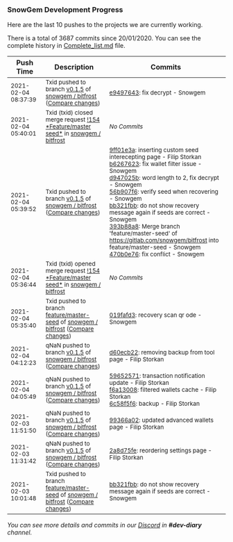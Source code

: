 
### SnowGem Development Progress

Here are the last 10 pushes to the projects we are currently working.

There is a total of 3687 commits since 20/01/2020. You can see the complete history in
 [Complete_list.md](Complete_list.md) file.

| Push Time | Description | Commits |
| --- | --- | --- |
| <sub>2021-02-04 08:37:39</sub> | <sub>Txid pushed to branch [v0\.1\.5](https://gitlab.com/snowgem/bitfrost/commits/v0.1.5) of [snowgem / bitfrost](https://gitlab.com/snowgem/bitfrost) ([Compare changes](https://gitlab.com/snowgem/bitfrost/compare/470b0e766ce5967f1fa3c3feaad85047d6f5610b...e949764302e298dba98f29e225613ed731c17886))</sub> | <sub>[e9497643](https://gitlab.com/snowgem/bitfrost/-/commit/e949764302e298dba98f29e225613ed731c17886): fix decrypt - Snowgem</sub> |
| <sub>2021-02-04 05:40:01</sub> | <sub>Txid (txid) closed merge request [\!154 \*Feature/master seed\*](https://gitlab.com/snowgem/bitfrost/-/merge_requests/154) in [snowgem / bitfrost](https://gitlab.com/snowgem/bitfrost)</sub> | <sub>_No Commits_</sub> |
| <sub>2021-02-04 05:39:52</sub> | <sub>Txid pushed to branch [v0\.1\.5](https://gitlab.com/snowgem/bitfrost/commits/v0.1.5) of [snowgem / bitfrost](https://gitlab.com/snowgem/bitfrost) ([Compare changes](https://gitlab.com/snowgem/bitfrost/compare/d60ecb22d183bf66ed7fe87a3f1dcc407ba28790...470b0e766ce5967f1fa3c3feaad85047d6f5610b))</sub> | <sub>[9ff01e3a](https://gitlab.com/snowgem/bitfrost/-/commit/9ff01e3a80ac8548e2048148855423636f1787cf): inserting custom seed interecepting page - Filip Storkan<br>[b6267623](https://gitlab.com/snowgem/bitfrost/-/commit/b6267623a83a4f18abb1c506dc80d8474a7a310e): fix wallet filter issue - Snowgem<br>[d947025b](https://gitlab.com/snowgem/bitfrost/-/commit/d947025bb3b90d4fca1d9c1296507779321314a0): word length to 2, fix decrypt - Snowgem<br>[56b907f6](https://gitlab.com/snowgem/bitfrost/-/commit/56b907f617971381b686982bd3dd9e741bc11446): verify seed when recovering - Snowgem<br>[bb321fbb](https://gitlab.com/snowgem/bitfrost/-/commit/bb321fbb087e1964388c8dc57c60c4866bdb1a9b): do not show recovery message again if seeds are correct - Snowgem<br>[393b88a8](https://gitlab.com/snowgem/bitfrost/-/commit/393b88a814b144117421c0ea370f6c63536c65f5): Merge branch 'feature/master-seed' of https://gitlab.com/snowgem/bitfrost into feature/master-seed - Snowgem<br>[470b0e76](https://gitlab.com/snowgem/bitfrost/-/commit/470b0e766ce5967f1fa3c3feaad85047d6f5610b): fix conflict - Snowgem</sub> |
| <sub>2021-02-04 05:36:44</sub> | <sub>Txid (txid) opened merge request [\!154 \*Feature/master seed\*](https://gitlab.com/snowgem/bitfrost/-/merge_requests/154) in [snowgem / bitfrost](https://gitlab.com/snowgem/bitfrost)</sub> | <sub>_No Commits_</sub> |
| <sub>2021-02-04 05:35:40</sub> | <sub>Txid pushed to branch [feature/master\-seed](https://gitlab.com/snowgem/bitfrost/commits/feature/master-seed) of [snowgem / bitfrost](https://gitlab.com/snowgem/bitfrost) ([Compare changes](https://gitlab.com/snowgem/bitfrost/compare/bb321fbb087e1964388c8dc57c60c4866bdb1a9b...019fafd3c5577d59dafd96bf1f5a9f9ad1749c51))</sub> | <sub>[019fafd3](https://gitlab.com/snowgem/bitfrost/-/commit/019fafd3c5577d59dafd96bf1f5a9f9ad1749c51): recovery scan qr ode - Snowgem</sub> |
| <sub>2021-02-04 04:12:23</sub> | <sub>qNaN pushed to branch [v0\.1\.5](https://gitlab.com/snowgem/bitfrost/commits/v0.1.5) of [snowgem / bitfrost](https://gitlab.com/snowgem/bitfrost) ([Compare changes](https://gitlab.com/snowgem/bitfrost/compare/6c58f5f6f8819a7e741552f1ef674ad9d287f4f5...d60ecb22d183bf66ed7fe87a3f1dcc407ba28790))</sub> | <sub>[d60ecb22](https://gitlab.com/snowgem/bitfrost/-/commit/d60ecb22d183bf66ed7fe87a3f1dcc407ba28790): removing backup from tool page - Filip Storkan</sub> |
| <sub>2021-02-04 04:05:49</sub> | <sub>qNaN pushed to branch [v0\.1\.5](https://gitlab.com/snowgem/bitfrost/commits/v0.1.5) of [snowgem / bitfrost](https://gitlab.com/snowgem/bitfrost) ([Compare changes](https://gitlab.com/snowgem/bitfrost/compare/99366a0228cbc8dbd75d79cb7627250946453cd8...6c58f5f6f8819a7e741552f1ef674ad9d287f4f5))</sub> | <sub>[59652571](https://gitlab.com/snowgem/bitfrost/-/commit/596525716646b2b0ec82a4209f726909f26093cc): transaction notification update - Filip Storkan<br>[f6a13008](https://gitlab.com/snowgem/bitfrost/-/commit/f6a1300826caf292da54cfa250159c38985f36eb): filtered wallets cache - Filip Storkan<br>[6c58f5f6](https://gitlab.com/snowgem/bitfrost/-/commit/6c58f5f6f8819a7e741552f1ef674ad9d287f4f5): backup - Filip Storkan</sub> |
| <sub>2021-02-03 11:51:50</sub> | <sub>qNaN pushed to branch [v0\.1\.5](https://gitlab.com/snowgem/bitfrost/commits/v0.1.5) of [snowgem / bitfrost](https://gitlab.com/snowgem/bitfrost) ([Compare changes](https://gitlab.com/snowgem/bitfrost/compare/2a8d75fe150418ae55e34146e7d15ed7be4e64e4...99366a0228cbc8dbd75d79cb7627250946453cd8))</sub> | <sub>[99366a02](https://gitlab.com/snowgem/bitfrost/-/commit/99366a0228cbc8dbd75d79cb7627250946453cd8): updated advanced wallets page - Filip Storkan</sub> |
| <sub>2021-02-03 11:31:42</sub> | <sub>qNaN pushed to branch [v0\.1\.5](https://gitlab.com/snowgem/bitfrost/commits/v0.1.5) of [snowgem / bitfrost](https://gitlab.com/snowgem/bitfrost) ([Compare changes](https://gitlab.com/snowgem/bitfrost/compare/d05e01e096c89fa5ce0093ab1f4fde760970f3b8...2a8d75fe150418ae55e34146e7d15ed7be4e64e4))</sub> | <sub>[2a8d75fe](https://gitlab.com/snowgem/bitfrost/-/commit/2a8d75fe150418ae55e34146e7d15ed7be4e64e4): reordering settings page - Filip Storkan</sub> |
| <sub>2021-02-03 10:01:48</sub> | <sub>Txid pushed to branch [feature/master\-seed](https://gitlab.com/snowgem/bitfrost/commits/feature/master-seed) of [snowgem / bitfrost](https://gitlab.com/snowgem/bitfrost) ([Compare changes](https://gitlab.com/snowgem/bitfrost/compare/56b907f617971381b686982bd3dd9e741bc11446...bb321fbb087e1964388c8dc57c60c4866bdb1a9b))</sub> | <sub>[bb321fbb](https://gitlab.com/snowgem/bitfrost/-/commit/bb321fbb087e1964388c8dc57c60c4866bdb1a9b): do not show recovery message again if seeds are correct - Snowgem</sub> |

_You can see more details and commits in our [Discord](https://discord.gg/zumGnbg) in **#dev-diary** channel._
